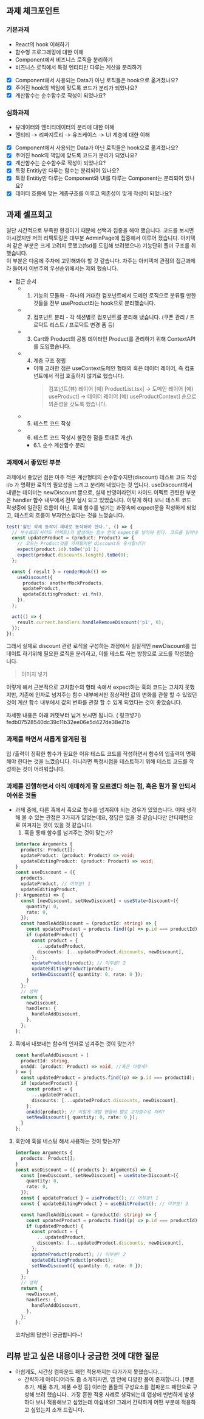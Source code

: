 ## 과제 체크포인트

### 기본과제

- React의 hook 이해하기
- 함수형 프로그래밍에 대한 이해
- Component에서 비즈니스 로직을 분리하기
- 비즈니스 로직에서 특정 엔티티만 다루는 계산을 분리하기

- [x] Component에서 사용되는 Data가 아닌 로직들은 hook으로 옮겨졌나요?
- [x] 주어진 hook의 책임에 맞도록 코드가 분리가 되었나요?
- [x] 계산함수는 순수함수로 작성이 되었나요?

### 심화과제

- 뷰데이터와 엔티티데이터의 분리에 대한 이해
- 엔티티 -> 리파지토리 -> 유즈케이스 -> UI 계층에 대한 이해

- [x] Component에서 사용되는 Data가 아닌 로직들은 hook으로 옮겨졌나요?
- [x] 주어진 hook의 책임에 맞도록 코드가 분리가 되었나요?
- [x] 계산함수는 순수함수로 작성이 되었나요?
- [x] 특정 Entitiy만 다루는 함수는 분리되어 있나요?
- [x] 특정 Entitiy만 다루는 Component와 UI를 다루는 Component는 분리되어 있나요?
- [x] 데이터 흐름에 맞는 계층구조를 이루고 의존성이 맞게 작성이 되었나요?

## 과제 셀프회고

일단 시간적으로 부족한 환경이기 때문에 선택과 집중을 해야 했습니다.
코드를 보시면 아시겠지만 저의 리팩토링은 대부분 AdminPage에 집중해서 이루어 졌습니다.
아키텍처 같은 부분은 크게 고려치 못했고(fsd를 도입해 보려했으나) 기능단위 폴더 구조를 취했습니다.  
이 부분은 다음에 주차에 고민해봐야 할 것 같습니다. 차주는 아키텍처 관점의 접근과제라 들어서 이번주의 우선순위에서는 제외 했습니다.

- 접근 순서
  - 1. 기능의 모듈화 - 하나의 거대한 컴포넌트에서 도메인 로직으로 분류될 만한 것들을 전부 useProduct라는 hook으로 분리했습니다.
  - 2. 컴포넌트 분리 - 각 섹션별로 컴포넌트를 분리해 냈습니다. (쿠폰 관리 / 프로덕트 리스트 / 프로덕트 변경 폼 등)
  - 3. Cart와 Product의 공통 데이터인 Product를 관리하기 위해 ContextAPI를 도입했습니다.
  - 4. 계층 구조 정립
    - 이때 고려한 점은 useContext도메인 형태의 훅은 데이터 레이어, 즉 컴포넌트에서 직접 호출하지 않기로 했습니다.
      > 컴포넌트(뷰) 레이어 [예) ProductList.tsx]
      > -> 도메인 레이어 [예) useProduct]
      > -> 데이터 레이어 [예) useProductContext]
      > 순으로 의존성을 갖도록 했습니다.
  - 5. 테스트 코드 작성
  - 6. 테스트 코드 작성시 불편한 점을 토대로 개선\
    - 6.1. 순수 계산함수 분리

### 과제에서 좋았던 부분

과제에서 좋았던 점은 아주 적은 계산형태의 순수함수지만(discount) 테스트 코드 작성 i/o 가 명확한 로직의 필요성을 느끼고 분리해 내었다는 것 입니다.
useDiscount에서 내뱉는 데이터는 newDiscount 뿐으로, 실제 반영이라던지 사이드 이펙트 관련한 부분은 handler 함수 내부에서 전부 실시 되고 있었습니다.
이렇게 하다 보니 테스트 코드 작성중에 일관된 흐름이 아닌, 훅에 함수를 넘기는 과정속에 expect문을 작성하게 되었고, 테스트의 흐름이 부자연스럽다는 것을 느꼈습니다.

```typescript
test('할인 삭제 동작이 제대로 동작해야 한다.', () => {
  // 부수효과(사이드 이펙트)가 발생하는 함수 안에 expect를 넣어야 한다. 코드를 읽어내는 흐름이 자연스럽지 않다.
  const updateProduct = (product: Product) => {
    // 코드는 Product것을 가져왔지만 discount도 유사합니다!
    expect(product.id).toBe('p1');
    expect(product.discounts.length).toBe(0);
  };

  const { result } = renderHook(() =>
    useDiscount({
      products: anotherMockProducts,
      updateProduct,
      updateEditingProduct: vi.fn(),
    }),
  );

  act(() => {
    result.current.handlers.handleRemoveDiscount('p1', 0);
  });
});
```

그래서 실제로 discount 관련 로직을 구성하는 과정에서 실질적인 newDiscount를 업데이트 하기위해 필요한 로직을 분리하고, 이를 테스트 하는 방향으로 코드를 작성했습니다.

> 이미지 넣기

이렇게 해서 근본적으로 고차함수의 형태 속에서 expect하는 훅의 코드는 고치지 못했지만,
기존에 인자로 넘겨주는 함수 내부에서만 정상적인 값의 변화를 관찰 할 수 있었던 것이
계산 함수 내부에서 값의 변화를 관찰 할 수 있게 되었다는 것이 좋았습니다.

자세한 내용은 아래 커밋부터 넘겨 보시면 됩니다. ( 링크넣기)
fedb07528540dc39c11b32ee06e5d427de38e21b

### 과제를 하면서 새롭게 알게된 점

입 /출력이 정확한 함수가 필요한 이유
테스트 코드를 작성하면서 함수의 입출력이 명확해야 한다는 것을 느꼈습니다.
아니라면 특정시점을 테스트하기 위해 테스트 코드를 작성하는 것이 어려워집니다.

### 과제를 진행하면서 아직 애매하게 잘 모르겠다 하는 점, 혹은 뭔가 잘 안되서 아쉬운 것들

- 과제 중에, 다른 훅에서 훅으로 함수를 넘겨줘야 되는 경우가 있었습니다.
  이때 생각해 볼 수 있는 관점은 3가지가 있었는데요, 정답은 없을 것 같습니다만 안티패턴으로 여겨지는 것이 있을 것 같습니다.
  1. 훅을 통해 함수를 넘겨주는 것이 맞는가?
  ```typescript
  interface Arguments {
    products: Product[];
    updateProduct: (product: Product) => void;
    updateEditingProduct: (product: Product) => void;
  }
  const useDiscount = ({
    products,
    updateProduct, // 이부분! 1
    updateEditingProduct,
  }: Arguments) => {
    const [newDiscount, setNewDiscount] = useState<Discount>({
      quantity: 0,
      rate: 0,
    });
    const handleAddDiscount = (productId: string) => {
      const updatedProduct = products.find((p) => p.id === productId);
      if (updatedProduct) {
        const product = {
          ...updatedProduct,
          discounts: [...updatedProduct.discounts, newDiscount],
        };
        updateProduct(product); // 이부분! 2
        updateEditingProduct(product);
        setNewDiscount({ quantity: 0, rate: 0 });
      }
    };
    // 생략
    return {
      newDiscount,
      handlers: {
        handleAddDiscount,
      },
    };
  };
  ```

2. 훅에서 내보내는 함수의 인자로 넘겨주는 것이 맞는가?
   ```typescript
   const handleAddDiscount = (
     productId: string,
     onAdd: (product: Product) => void, //혹은 이렇게?
   ) => {
     const updatedProduct = products.find((p) => p.id === productId);
     if (updatedProduct) {
       const product = {
         ...updatedProduct,
         discounts: [...updatedProduct.discounts, newDiscount],
       };
       onAdd(product); // 이렇게 개별 핸들러 별로 고차함수로 처리?
       setNewDiscount({ quantity: 0, rate: 0 });
     }
   };
   ```
3. 훅안에 훅을 네스팅 해서 사용하는 것이 맞는가?

   ```typescript
   interface Arguments {
     products: Product[];
   }
   const useDiscount = ({ products }: Arguments) => {
     const [newDiscount, setNewDiscount] = useState<Discount>({
       quantity: 0,
       rate: 0,
     });
     const { updateProduct } = useProduct(); // 이부분! 1
     const { updateEditingProduct } = useEditProduct(); // 이부분! 2

     const handleAddDiscount = (productId: string) => {
       const updatedProduct = products.find((p) => p.id === productId);
       if (updatedProduct) {
         const product = {
           ...updatedProduct,
           discounts: [...updatedProduct.discounts, newDiscount],
         };
         updateProduct(product); // 이부분! 2
         updateEditingProduct(product);
         setNewDiscount({ quantity: 0, rate: 0 });
       }
     };
     // 생략
     return {
       newDiscount,
       handlers: {
         handleAddDiscount,
       },
     };
   };
   ```

   코치님의 답변이 궁금합니다~!

## 리뷰 받고 싶은 내용이나 궁금한 것에 대한 질문

- 아쉽게도, 시간상 컴파운드 패턴 적용까지는 다가가지 못했습니다...
  - 간략하게 아이디어라도 좀 소개하자면, 앱 안에 다양한 폼이 존재합니다.
    [쿠폰 추가, 제품 추가, 제품 수정 등]
    이러한 폼들의 구성요소를 컴파운드 패턴으로 구성해 보려 했습니다..
    가장 흔한 적용 사례로 생각되는데 앱상에 빈번하게 발생하다 보니 적용해보고 싶었는데 아쉽네요! 그래서 간략하게 어떤 부분에 적용하고 싶었는지 소개 드립니다.
